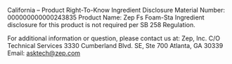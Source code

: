  
 
 
California – Product Right-To-Know Ingredient Disclosure 
Material Number: 000000000000243835 
Product Name: Zep Fs Foam-Sta 
Ingredient disclosure for this product is not required per SB 258 Regulation. 
 
For additional information or question, please contact us at: 
Zep, Inc. 
C/O Technical Services 
3330 Cumberland Blvd. SE, Ste 700 
Atlanta, GA 30339 
Email: asktech@zep.com 
 
 
 
 
